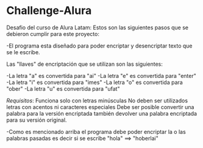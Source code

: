 # Challenge-Alura
Desafio del curso de Alura Latam:
Estos son las siguientes pasos que se debieron cumplir para este proyecto:

-El programa esta diseñado para poder encriptar y desencriptar texto que se le escribe.

Las "llaves" de encriptación que se utilizan son las siguientes:

-La letra "a" es convertida para "ai"
-La letra "e" es convertida para "enter"
-La letra "i" es convertida para "imes"
-La letra "o" es convertida para "ober"
-La letra "u" es convertida para "ufat"


*Requisitos*:
Funciona solo con letras minúsculas
No deben ser utilizados letras con acentos ni caracteres especiales
Debe ser posible convertir una palabra para la versión encriptada también devolver una palabra encriptada para su versión original.

-Como es mencionado arriba el programa debe poder encriptar la o las palabras pasadas es decir si se escribe "hola" ==> "hoberlai"
